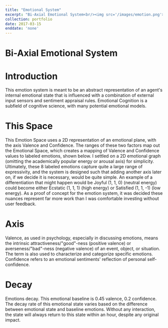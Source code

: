 ```yaml
---
title: "Emotional System"
excerpt: "Bi-Axial Emotional System<br/><img src='/images/emotion.png'>"
collection: portfolio
date: 2017-03-15
enddate: 'none'
---
```


Bi-Axial Emotional System
=========================

Introduction
============
This emotion system is meant to be an abstract representation of an agent's 
internal emotional state that is influenced with a combination of external
 input sensors and sentiment appraisal rules. Emotional Cognition is a 
  subfield of cognitive science, with many potential emotional models.

This Space
==========
This Emotion Space uses a 2D representation of an emotional plane, with the 
axis Valence and Confidence. The ranges of these two factors map out the 
Emotional Space, which creates a mapping of Valence and Confidence values 
to labeled emotions, shown below. I settled on a 2D emotional graph (omitting
 the academically popular energy or arousal axis) for simplicity. Ultimately,
  these 8 labeled emotions capture quite a large range of expressivity, and 
  the system is designed such that adding another axis later on, if we decide
   it is necessary, would be quite simple. An example of a differentiation 
   that might happen would be Joyful (1, 1, 0) (neutral energy) could become
    either Ecstatic (1, 1, 1) (high energy) or Satisfied (1, 1, -1)
     (low energy). As a proof of concept for the emotion system, it was 
     decided these nuances represent far more work than I was comfortable 
     investing without user feedback.

Axis
====
Valence, as used in psychology, especially in discussing emotions, means the
 intrinsic attractiveness/"good"-ness (positive valence) or 
 averseness/"bad"-ness (negative valence) of an event, object, or situation.
  The term is also used to characterize and categorize specific emotions. 
  Confidence refers to an emotional sentiments' reflection of personal self-
  confidence.

Decay
=====
Emotions decay. This emotional baseline is 0.45 valence, 0.2 confidence. The 
decay rate of this emotional state varies based on the difference between 
emotional state and baseline emotions. Without any interaction, the state 
will always return to this state within an hour, despite any original impact.
